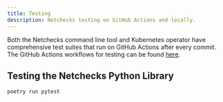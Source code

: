 ```yaml
---
title: Testing
description: Netchecks testing on GitHub Actions and locally.
---
```


Both the Netchecks command line tool and Kubernetes operator have comprehensive test suites that run on GitHub Actions after every commit. The GitHub Actions workflows for testing can be found [here](https://github.com/hardbyte/netchecks/tree/main/.github/workflows).


## Testing the Netchecks Python Library

```bash
poetry run pytest
```